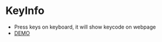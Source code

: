 # KeyInfo

- Press keys on keyboard, it will show keycode on webpage
- [DEMO](https://bbandydd.github.io/keyinfo/)